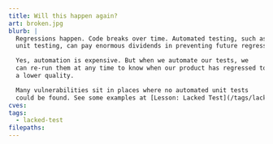 ```yaml
---
title: Will this happen again?
art: broken.jpg
blurb: |
  Regressions happen. Code breaks over time. Automated testing, such as
  unit testing, can pay enormous dividends in preventing future regressions down the road.

  Yes, automation is expensive. But when we automate our tests, we
  can re-run them at any time to know when our product has regressed to
  a lower quality.

  Many vulnerabilities sit in places where no automated unit tests
  could be found. See some examples at [Lesson: Lacked Test](/tags/lacked).
cves:
tags:
  - lacked-test
filepaths:
---
```

